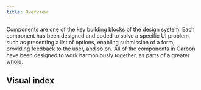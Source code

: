 ```yaml
---
title: Overview
---
```

Components are one of the key building blocks of the design system. Each component has been designed and coded to solve a specific UI problem, such as presenting a list of options, enabling submission of a form, providing feedback to the user, and so on. All of the components in Carbon have been designed to work harmoniously together, as parts of a greater whole.


## Visual index
<component-overview></component-overview>
